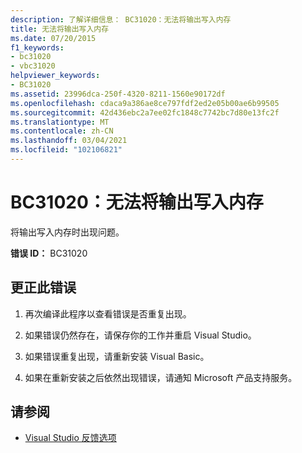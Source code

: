 ```yaml
---
description: 了解详细信息： BC31020：无法将输出写入内存
title: 无法将输出写入内存
ms.date: 07/20/2015
f1_keywords:
- bc31020
- vbc31020
helpviewer_keywords:
- BC31020
ms.assetid: 23996dca-250f-4320-8211-1560e90172df
ms.openlocfilehash: cdaca9a386ae8ce797fdf2ed2e05b00ae6b99505
ms.sourcegitcommit: 42d436ebc2a7ee02fc1848c7742bc7d80e13fc2f
ms.translationtype: MT
ms.contentlocale: zh-CN
ms.lasthandoff: 03/04/2021
ms.locfileid: "102106821"
---
```

# <a name="bc31020-unable-to-write-output-to-memory"></a>BC31020：无法将输出写入内存

将输出写入内存时出现问题。

 **错误 ID：** BC31020

## <a name="to-correct-this-error"></a>更正此错误

1. 再次编译此程序以查看错误是否重复出现。

2. 如果错误仍然存在，请保存你的工作并重启 Visual Studio。

3. 如果错误重复出现，请重新安装 Visual Basic。

4. 如果在重新安装之后依然出现错误，请通知 Microsoft 产品支持服务。

## <a name="see-also"></a>请参阅

- [Visual Studio 反馈选项](/visualstudio/ide/feedback-options)
